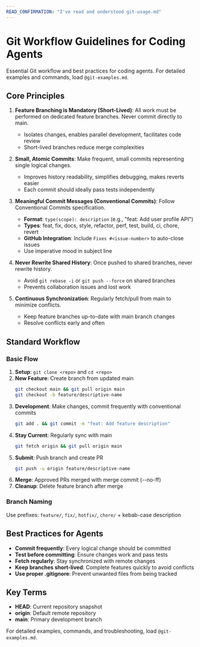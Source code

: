 ```yaml
---
READ_CONFIRMATION: "I've read and understood git-usage.md"
---
```


# Git Workflow Guidelines for Coding Agents

Essential Git workflow and best practices for coding agents. For detailed examples and commands, load `@git-examples.md`.

## Core Principles

1. **Feature Branching is Mandatory (Short-Lived)**: All work must be performed on dedicated feature branches. Never commit directly to main.
   * Isolates changes, enables parallel development, facilitates code review
   * Short-lived branches reduce merge complexities

2. **Small, Atomic Commits**: Make frequent, small commits representing single logical changes.
   * Improves history readability, simplifies debugging, makes reverts easier
   * Each commit should ideally pass tests independently

3. **Meaningful Commit Messages (Conventional Commits)**: Follow Conventional Commits specification.
   * **Format**: `type(scope): description` (e.g., "feat: Add user profile API")
   * **Types**: feat, fix, docs, style, refactor, perf, test, build, ci, chore, revert
   * **GitHub Integration**: Include `Fixes #<issue-number>` to auto-close issues
   * Use imperative mood in subject line

4. **Never Rewrite Shared History**: Once pushed to shared branches, never rewrite history.
   * Avoid `git rebase -i` or `git push --force` on shared branches
   * Prevents collaboration issues and lost work

5. **Continuous Synchronization**: Regularly fetch/pull from main to minimize conflicts.
   * Keep feature branches up-to-date with main branch changes
   * Resolve conflicts early and often

## Standard Workflow

### Basic Flow
1. **Setup**: `git clone <repo>` and `cd <repo>`
2. **New Feature**: Create branch from updated main
   ```bash
   git checkout main && git pull origin main
   git checkout -b feature/descriptive-name
   ```
3. **Development**: Make changes, commit frequently with conventional commits
   ```bash
   git add . && git commit -m "feat: Add feature description"
   ```
4. **Stay Current**: Regularly sync with main
   ```bash
   git fetch origin && git pull origin main
   ```
5. **Submit**: Push branch and create PR
   ```bash
   git push -u origin feature/descriptive-name
   ```
6. **Merge**: Approved PRs merged with merge commit (--no-ff)
7. **Cleanup**: Delete feature branch after merge

### Branch Naming
Use prefixes: `feature/`, `fix/`, `hotfix/`, `chore/` + kebab-case description

## Best Practices for Agents

* **Commit frequently**: Every logical change should be committed
* **Test before committing**: Ensure changes work and pass tests
* **Fetch regularly**: Stay synchronized with remote changes
* **Keep branches short-lived**: Complete features quickly to avoid conflicts
* **Use proper .gitignore**: Prevent unwanted files from being tracked

## Key Terms
* **HEAD**: Current repository snapshot
* **origin**: Default remote repository
* **main**: Primary development branch

For detailed examples, commands, and troubleshooting, load `@git-examples.md`.